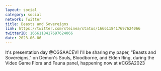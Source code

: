 ```yaml
---
layout: social
category: social
network: Twitter
title: Beasts and Sovereigns
link: https://twitter.com/steinea/status/1666118417697624066
twitterID: 1666118417697624066
date: 2023-06-06
---
```


It's presentation day @CGSAACEV! I'll be sharing my paper, "Beasts and Sovereigns," on Demon's Souls, Bloodborne, and Elden Ring, during the Video Game Flora and Fauna panel, happening now at #CGSA2023
